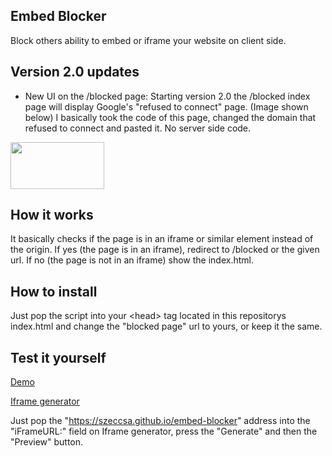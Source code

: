 ## Embed Blocker

Block others ability to embed or iframe your website on client side.

## Version 2.0 updates

- New UI on the /blocked page:
Starting version 2.0 the /blocked index page will display Google's "refused to connect" page. (Image shown below) I basically took the code of this page, changed the domain that refused to connect and pasted it. No server side code.

<img src="/embed-blocker/blocked.PNG" alt="" draggable="false" width="150px" height="75px">

## How it works

It basically checks if the page is in an iframe or similar element instead of the origin. If yes (the page is in an iframe), redirect to /blocked or the given url. If no (the page is not in an iframe) show the index.html.

## How to install

Just pop the script into your &lt;head&gt; tag located in this repositorys index.html and change the "blocked page" url to yours, or keep it the same.

## Test it yourself

<a href="https://szeccsa.github.io/embed-blocker" target="_blank">Demo</a>

<a href="https://www.iframe-generator.com" target="_blank">Iframe generator</a>

Just pop the "https://szeccsa.github.io/embed-blocker" address into the "iFrameURL:" field on Iframe generator, press the "Generate" and then the "Preview" button.
